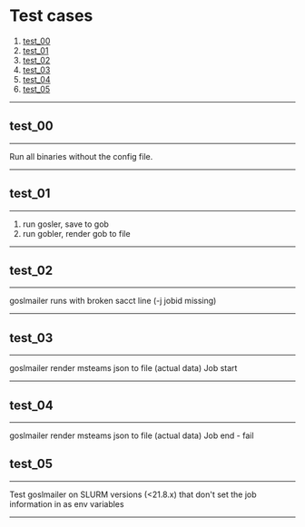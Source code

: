 # Test cases

1. [test_00](./cases/test_00/README.md)
2. [test_01](./cases/test_01/README.md)
3. [test_02](./cases/test_02/README.md)
4. [test_03](./cases/test_03/README.md)
5. [test_04](./cases/test_04/README.md)
6. [test_05](./cases/test_05/README.md)

---

## test_00
---

Run all binaries without the config file.

---
## test_01
---

1. run gosler, save to gob
2. run gobler, render gob to file

---
## test_02
---

goslmailer runs with broken sacct line (-j jobid missing)

---
## test_03
---

goslmailer render msteams json to file (actual data)
Job start

---
## test_04
---

goslmailer render msteams json to file (actual data)
Job end - fail


## test_05
---

Test goslmailer on SLURM versions (<21.8.x) that don't set the job information in as env variables

---
